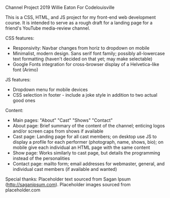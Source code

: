 Channel Project
2019
Willie Eaton
For Codelouisville

This is a CSS, HTML, and JS project for my front-end web development course.
It is intended to serve as a rough draft for a landing page for a friend's
YouTube media-review channel.

CSS features: 
* Responsivity: Navbar changes from horiz to dropdown on mobile
* Minimalist, modern design.  Sans serif font family; possibly all-lowercase
text formatting (haven't decided on that yet; may make selectable)
* Google Fonts integration for cross-browser display of a Helvetica-like font
(Arimo) 

JS features:
* Dropdown menu for mobile devices
* CSS selection in footer - include a joke style in addition to two actual
good ones

Content:
* Main pages: "About" "Cast" "Shows" "Contact"
* About page: Brief summary of the content of the channel; enticing logos
and/or screen caps from shows if available
* Cast page: Landing page for all cast members; on desktop use JS to display
a profile for each performer (photograph, name, shows, bio); on mobile give
each individual an HTML page with the same content
* Show page: Works similarly to cast page, but details the programming instead
of the personalities
* Contact page: mailto form; email addresses for webmaster, general, and
individual cast members (if available and wanted)

Special thanks:
Placeholder text sourced from Sagan Ipsum (http://saganipsum.com).
Placeholder images sourced from placeholder.com


